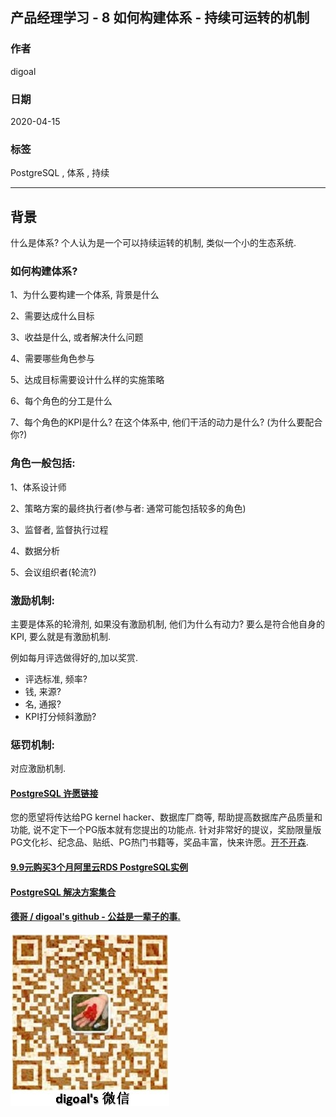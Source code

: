 ## 产品经理学习 - 8 如何构建体系 - 持续可运转的机制  
  
### 作者  
digoal  
  
### 日期  
2020-04-15  
  
### 标签  
PostgreSQL , 体系 , 持续   
  
----  
  
## 背景  
什么是体系? 个人认为是一个可以持续运转的机制, 类似一个小的生态系统.    
  
### 如何构建体系?    
  
1、为什么要构建一个体系, 背景是什么  
  
2、需要达成什么目标  
  
3、收益是什么, 或者解决什么问题  
  
4、需要哪些角色参与  
  
5、达成目标需要设计什么样的实施策略  
  
6、每个角色的分工是什么  
  
7、每个角色的KPI是什么? 在这个体系中, 他们干活的动力是什么? (为什么要配合你?)  
  
### 角色一般包括:   
  
1、体系设计师  
  
2、策略方案的最终执行者(参与者: 通常可能包括较多的角色)  
  
3、监督者, 监督执行过程  
  
4、数据分析  
  
5、会议组织者(轮流?)  
  
### 激励机制:  
主要是体系的轮滑剂, 如果没有激励机制, 他们为什么有动力? 要么是符合他自身的KPI, 要么就是有激励机制.  
  
例如每月评选做得好的,加以奖赏.  
  
- 评选标准, 频率?  
- 钱, 来源?   
- 名, 通报?   
- KPI打分倾斜激励?   
  
### 惩罚机制:  
对应激励机制.  
   
  
  
  
  
  
  
  
  
  
  
  
  
  
  
  
  
  
  
  
  
  
  
  
  
  
  
  
  
  
  
  
  
  
  
  
  
  
  
  
  
  
  
  
  
  
  
  
  
  
  
  
  
  
#### [PostgreSQL 许愿链接](https://github.com/digoal/blog/issues/76 "269ac3d1c492e938c0191101c7238216")
您的愿望将传达给PG kernel hacker、数据库厂商等, 帮助提高数据库产品质量和功能, 说不定下一个PG版本就有您提出的功能点. 针对非常好的提议，奖励限量版PG文化衫、纪念品、贴纸、PG热门书籍等，奖品丰富，快来许愿。[开不开森](https://github.com/digoal/blog/issues/76 "269ac3d1c492e938c0191101c7238216").  
  
  
#### [9.9元购买3个月阿里云RDS PostgreSQL实例](https://www.aliyun.com/database/postgresqlactivity "57258f76c37864c6e6d23383d05714ea")
  
  
#### [PostgreSQL 解决方案集合](https://yq.aliyun.com/topic/118 "40cff096e9ed7122c512b35d8561d9c8")
  
  
#### [德哥 / digoal's github - 公益是一辈子的事.](https://github.com/digoal/blog/blob/master/README.md "22709685feb7cab07d30f30387f0a9ae")
  
  
![digoal's wechat](../pic/digoal_weixin.jpg "f7ad92eeba24523fd47a6e1a0e691b59")
  
